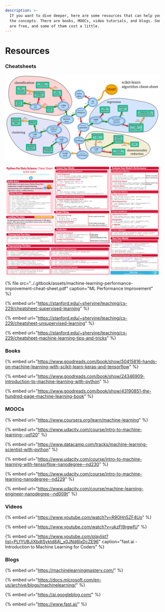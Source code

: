 ```yaml
---
description: >-
  If you want to dive deeper, here are some resources that can help you master
  the concepts. There are books, MOOCs, video tutorials, and blogs. Some of them
  are free, and some of them cost a little.
---
```


# Resources

### Cheatsheets

![scikit-learn Algorithms](../.gitbook/assets/machine-learning-scikit-learn-algorithm.png)

![Scikit-Learn Cheat Sheet](../.gitbook/assets/scikit-learn-cheat-sheet-python-machine-learning.png)

{% file src="../.gitbook/assets/machine-learning-performance-improvement-cheat-sheet.pdf" caption="ML Performance Improvement" %}

{% embed url="https://stanford.edu/~shervine/teaching/cs-229/cheatsheet-supervised-learning" %}

{% embed url="https://stanford.edu/~shervine/teaching/cs-229/cheatsheet-unsupervised-learning" %}

{% embed url="https://stanford.edu/~shervine/teaching/cs-229/cheatsheet-machine-learning-tips-and-tricks" %}

### Books

{% embed url="https://www.goodreads.com/book/show/50415816-hands-on-machine-learning-with-scikit-learn-keras-and-tensorflow" %}

{% embed url="https://www.goodreads.com/book/show/24346909-introduction-to-machine-learning-with-python" %}

{% embed url="https://www.goodreads.com/book/show/43190851-the-hundred-page-machine-learning-book" %}

### MOOCs

{% embed url="https://www.coursera.org/learn/machine-learning" %}

{% embed url="https://www.udacity.com/course/intro-to-machine-learning--ud120" %}

{% embed url="https://www.datacamp.com/tracks/machine-learning-scientist-with-python" %}

{% embed url="https://www.udacity.com/course/intro-to-machine-learning-with-tensorflow-nanodegree--nd230" %}

{% embed url="https://www.udacity.com/course/intro-to-machine-learning-nanodegree--nd229" %}

{% embed url="https://www.udacity.com/course/machine-learning-engineer-nanodegree--nd009t" %}

### Videos

{% embed url="https://www.youtube.com/watch?v=R9OHn5ZF4Uo" %}

{% embed url="https://www.youtube.com/watch?v=ukzFI9rgwfU" %}

{% embed url="https://www.youtube.com/playlist?list=PLfYUBJiXbdtSyktd8A\_x0JNd6lxDcZE96" caption="fast.ai - Introduction to Machine Learning for Coders" %}

### Blogs

{% embed url="https://machinelearningmastery.com/" %}

{% embed url="https://docs.microsoft.com/en-us/archive/blogs/machinelearning/" %}

{% embed url="https://ai.googleblog.com/" %}

{% embed url="https://www.fast.ai/" %}

